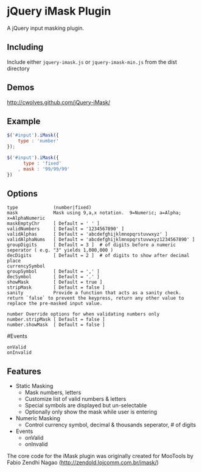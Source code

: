 # jQuery iMask Plugin

  A jQuery input masking plugin.

## Including

  Include either `jquery-imask.js` or `jquery-imask-min.js` from the dist directory

## Demos

  http://cwolves.github.com/jQuery-iMask/

## Example

```js
$('#input').iMask({
    type : 'number'
});

$('#input').iMask({
      type : 'fixed'
    , mask : '99/99/99'
})
```

## Options

```
type             (number|fixed)
mask             Mask using 9,a,x notation.  9=Numeric; a=Alpha; x=AlphaNumeric
maskEmptyChr     [ Default = ' ' ]
validNumbers     [ Default = '1234567890' ]
validAlphas      [ Default = 'abcdefghijklmnopqrstuvwxyz' ]
validAlphaNums   [ Default = 'abcdefghijklmnopqrstuvwxyz1234567890' ]
groupDigits      [ Default = 3 ]  # of digits before a numeric seperator ( e.g. "3" yields 1,000,000 )
decDigits        [ Default = 2 ]  # of digits to show after decimal place
currencySymbol
groupSymbol      [ Default = ',' ]
decSymbol        [ Default = '.' ]
showMask         [ Default = true ]
stripMask        [ Default = false ]
sanity           Provide a function that acts as a sanity check.  return `false` to prevent the keypress, return any other value to replace the pre-masked input value.

number Override options for when validating numbers only
number.stripMask [ Default = false ]
number.showMask  [ Default = false ]
```

#Events

```
onValid
onInvalid
```


## Features
- Static Masking
   - Mask numbers, letters
   - Customize list of valid numbers & letters
   - Special symbols are displayed but un-selectable
   - Optionally only show the mask while user is entering
- Numeric Masking
    - Control currency symbol, decimal & thousands seperator, # of digits
- Events
    - onValid
    - onInvalid

The core code for the iMask plugin was originally created for MooTools by Fabio Zendhi Nagao (http://zendold.lojcomm.com.br/imask/)